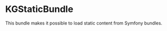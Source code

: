 KGStaticBundle
==============

This bundle makes it possible to load static content from
Symfony bundles.
